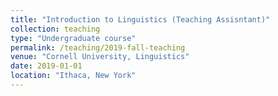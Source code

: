 ```yaml
---
title: "Introduction to Linguistics (Teaching Assisntant)"
collection: teaching
type: "Undergraduate course"
permalink: /teaching/2019-fall-teaching
venue: "Cornell University, Linguistics"
date: 2019-01-01
location: "Ithaca, New York"
---
```



